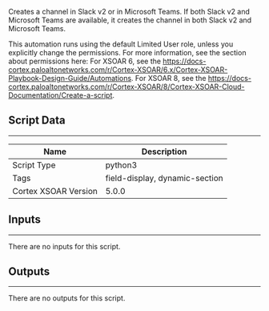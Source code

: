 Creates a channel in Slack v2 or in Microsoft Teams. If both Slack v2 and Microsoft Teams are available,
it creates the channel in both Slack v2 and Microsoft Teams.

This automation runs using the default Limited User role, unless you explicitly change the permissions.
For more information, see the section about permissions here: For XSOAR 6, see the https://docs-cortex.paloaltonetworks.com/r/Cortex-XSOAR/6.x/Cortex-XSOAR-Playbook-Design-Guide/Automations. For XSOAR 8, see the https://docs-cortex.paloaltonetworks.com/r/Cortex-XSOAR/8/Cortex-XSOAR-Cloud-Documentation/Create-a-script.

## Script Data
---

| **Name** | **Description** |
| --- | --- |
| Script Type | python3 |
| Tags | field-display, dynamic-section |
| Cortex XSOAR Version | 5.0.0 |

## Inputs
---
There are no inputs for this script.

## Outputs
---
There are no outputs for this script.
